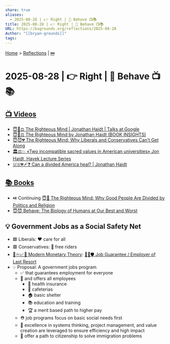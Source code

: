 ```yaml
---
share: true
aliases:
  - 2025-08-28 | 👉 Right | 🐒 Behave 📺📚
title: 2025-08-28 | 👉 Right | 🐒 Behave 📺📚
URL: https://bagrounds.org/reflections/2025-08-28
Author: "[[bryan-grounds]]"
tags:
---
```

[Home](../index.md) > [Reflections](./index.md) | [⏮️](./2025-08-27.md)  
# 2025-08-28 | 👉 Right | 🐒 Behave 📺📚  
## [📺 Videos](../videos/index.md)  
- [😇🧠⚖️ The Righteous Mind | Jonathan Haidt | Talks at Google](../videos/the-righteous-mind-jonathan-haidt-talks-at-google.md)  
- [😇🧠⚖️ The Righteous Mind by Jonathan Haidt (BOOK INSIGHTS)](../videos/the-righteous-mind-by-jonathan-haidt-book-insights.md)  
- [😇😈💔 The Righteous Mind: Why Liberals and Conservatives Can't Get Along](../videos/the-righteous-mind-why-liberals-and-conservatives-cant-get-along.md)  
- [🏛️⚖️💥 «Two incompatible sacred values in American universities» Jon Haidt, Hayek Lecture Series](../videos/two-incompatible-sacred-values-in-american-universities-jon-haidt-hayek-lecture-series.md)  
- [🇺🇸💔🩹❓ Can a divided America heal? | Jonathan Haidt](../videos/can-a-divided-america-heal-jonathan-haidt.md)  
  
## [📚 Books](../books/index.md)  
- ⏯️ Continuing [😇🧠 The Righteous Mind: Why Good People Are Divided by Politics and Religion](../books/the-righteous-mind.md)  
- [😇😈 Behave: The Biology of Humans at Our Best and Worst](../books/behave-the-biology-of-humans-at-our-best-and-worst.md)  
  
## 💡 Government Jobs as a Social Safety Net  
- 🟦 Liberals: ❤️ care for all  
- 🟥 Conservatives: 🚫 free riders  
- [🏦♾️📈💸 Modern Monetary Theory](../topics/modern-monetary-theory.md): [🧑‍💼🛡️ Job Guarantee / Employer of Last Resort](../topics/job-guarantee-employer-of-last-resort.md)  
- 💡 Proposal: A government jobs program  
    - ✅ that guarantees employment for everyone  
    - 🤝 and offers all employees  
        - 🏥 health insurance  
        - 🍔 cafeterias  
        - 🏠 basic shelter  
        - 📚 education and training  
        - 🏆 a merit based path to higher pay  
    - ⛑️ job programs focus on basic social needs first  
    - 🥼 excellence in systems thinking, project management, and value creation are leveraged to ensure efficiency and high impact  
    - 🗽 offer a path to citizenship to solve immigration problems